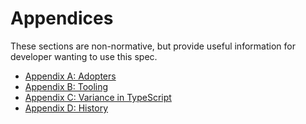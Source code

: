 # Appendices

These sections are non-normative, but provide useful information for developer wanting to use this spec.

- [Appendix A: Adopters](./a-adopters.md)
- [Appendix B: Tooling](./b-tooling.md)
- [Appendix C: Variance in TypeScript](./c-variance-in-typescript.md)
- [Appendix D: History](./d-history.md)
